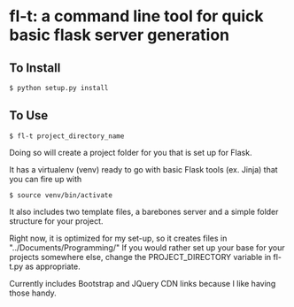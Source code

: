 fl-t: a command line tool for quick basic flask server generation
=================================================================

To Install
----------

```python
$ python setup.py install
```

To Use
------

```
$ fl-t project_directory_name
```

Doing so will create a project folder for you that is set up for Flask. 

It has a virtualenv (venv) ready to go with basic Flask tools (ex. Jinja) that you can fire up with
```
$ source venv/bin/activate
```

It also includes two template files, a barebones server and a simple folder structure for your project.

Right now, it is optimized for my set-up, so it creates files in "../Documents/Programming/"
If you would rather set up your base for your projects somewhere else, change the PROJECT_DIRECTORY
variable in fl-t.py as appropriate. 

Currently includes Bootstrap and JQuery CDN links because I like having those handy. 
